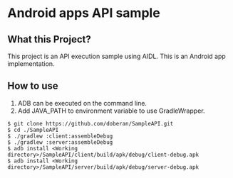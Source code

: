 # Android apps API sample

## What this Project?

This project is an API execution sample using AIDL. This is an Android app implementation.

## How to use

1. ADB can be executed on the command line.
2. Add JAVA_PATH to environment variable to use GradleWrapper.

```
$ git clone https://github.com/doberan/SampleAPI.git
$ cd ./SampleAPI
$ ./gradlew :client:assembleDebug
$ ./gradlew :server:assembleDebug
$ adb install <Working directory>/SampleAPI/client/build/apk/debug/client-debug.apk
$ adb install <Working directory>/SampleAPI/server/build/apk/debug/server-debug.apk
```